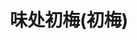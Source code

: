 ---
title: "味处初梅(初梅)"
description: "味处初梅(初梅)"
layout: shop
keywords:
  - 美食競賽
  - 台灣美食
  - 美食精選
datePublished: "2025-06-30"
dateModified: "2025-07-04"
city: "台北市"
district: "中山區"
address: "台北市中山區松江路362巷57號"
phone: ""
geo: "25.062021607433522, 121.53117554321011"
google_map: "https://maps.app.goo.gl/nJpy35RZpYv7Fm2PA"
footinder: "https://footinder.com.tw/%e5%8f%b0%e5%8c%97%e5%b8%82%e4%b8%ad%e5%b1%b1%e5%8d%80/362173/"
official: "https://www.facebook.com/profile.php?id=100063701006201"
award:
  - name: "500盤"
    year: "2024"
    entries:
      - dishes:
          - "御節二段重"

---